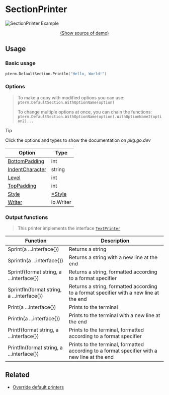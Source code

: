 # SectionPrinter

<!--
Replace all of the following strings with the current printer.
     section Section SectionPrinter DefaultSection
-->

![SectionPrinter Example](https://raw.githubusercontent.com/x0f5c3/pterm/master/_examples/section/animation.svg)

<p align="center"><a href="https://github.com/x0f5c3/pterm/blob/master/_examples/section/main.go" target="_blank">(Show source of demo)</a></p>

## Usage

### Basic usage

```go
pterm.DefaultSection.Println("Hello, World!")
```

### Options

> To make a copy with modified options you can use:
> `pterm.DefaultSection.WithOptionName(option)`
>
> To change multiple options at once, you can chain the functions:
> `pterm.DefaultSection.WithOptionName(option).WithOptionName2(option2)...`

> [!TIP]
> Click the options and types to show the documentation on _pkg.go.dev_

| Option                                                                                          | Type                                                       |
| ----------------------------------------------------------------------------------------------- | ---------------------------------------------------------- |
| [BottomPadding](https://pkg.go.dev/github.com/x0f5c3/pterm#SectionPrinter.WithBottomPadding)     | int                                                        |
| [IndentCharacter](https://pkg.go.dev/github.com/x0f5c3/pterm#SectionPrinter.WithIndentCharacter) | string                                                     |
| [Level](https://pkg.go.dev/github.com/x0f5c3/pterm#SectionPrinter.WithLevel)                     | int                                                        |
| [TopPadding](https://pkg.go.dev/github.com/x0f5c3/pterm#SectionPrinter.WithTopPadding)           | int                                                        |
| [Style](https://pkg.go.dev/github.com/x0f5c3/pterm#SectionPrinter.WithStyle)                     | [\*Style](https://pkg.go.dev/github.com/x0f5c3/pterm#Style) |
| [Writer](https://pkg.go.dev/github.com/x0f5c3/pterm#SectionPrinter.WithWriter)                   | io.Writer                                                  |

### Output functions

> This printer implements the interface [`TextPrinter`](https://github.com/x0f5c3/pterm/blob/master/interface_text_printer.go)

| Function                                   | Description                                                                                  |
| ------------------------------------------ | -------------------------------------------------------------------------------------------- |
| Sprint(a ...interface{})                   | Returns a string                                                                             |
| Sprintln(a ...interface{})                 | Returns a string with a new line at the end                                                  |
| Sprintf(format string, a ...interface{})   | Returns a string, formatted according to a format specifier                                  |
| Sprintfln(format string, a ...interface{}) | Returns a string, formatted according to a format specifier with a new line at the end       |
| Print(a ...interface{})                    | Prints to the terminal                                                                       |
| Println(a ...interface{})                  | Prints to the terminal with a new line at the end                                            |
| Printf(format string, a ...interface{})    | Prints to the terminal, formatted according to a format specifier                            |
| Printfln(format string, a ...interface{})  | Prints to the terminal, formatted according to a format specifier with a new line at the end |

## Related

- [Override default printers](docs/customizing/override-default-printer.md)
